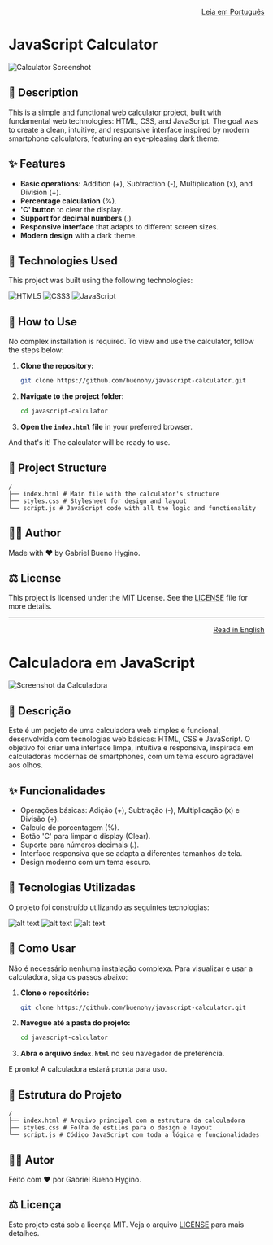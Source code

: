 <p align="right">
  <a href="#user-content--descrição">Leia em Português</a>
</p>

# JavaScript Calculator

![Calculator Screenshot](javascript-calculator.png)

## 📝 Description

This is a simple and functional web calculator project, built with fundamental web technologies: HTML, CSS, and JavaScript. The goal was to create a clean, intuitive, and responsive interface inspired by modern smartphone calculators, featuring an eye-pleasing dark theme.

## ✨ Features

- **Basic operations:** Addition (+), Subtraction (-), Multiplication (x), and Division (÷).
- **Percentage calculation** (%).
- **'C' button** to clear the display.
- **Support for decimal numbers** (.).
- **Responsive interface** that adapts to different screen sizes.
- **Modern design** with a dark theme.

## 🚀 Technologies Used

This project was built using the following technologies:

![HTML5](https://img.shields.io/badge/html5-%23E34F26.svg?style=for-the-badge&logo=html5&logoColor=white)
![CSS3](https://img.shields.io/badge/css3-%231572B6.svg?style=for-the-badge&logo=css3&logoColor=white)
![JavaScript](https://img.shields.io/badge/javascript-%23323330.svg?style=for-the-badge&logo=javascript&logoColor=%23F7DF1E)

## 📂 How to Use

No complex installation is required. To view and use the calculator, follow the steps below:

1.  **Clone the repository:**

    ```sh
    git clone https://github.com/buenohy/javascript-calculator.git
    ```

2.  **Navigate to the project folder:**

    ```sh
    cd javascript-calculator
    ```

3.  **Open the `index.html` file** in your preferred browser.

And that's it! The calculator will be ready to use.

## 📁 Project Structure

```
/
├── index.html # Main file with the calculator's structure
├── styles.css # Stylesheet for design and layout
└── script.js # JavaScript code with all the logic and functionality
```

## 👨‍💻 Author

Made with ❤️ by Gabriel Bueno Hygino.

## ⚖️ License

This project is licensed under the MIT License. See the [LICENSE](LICENSE) file for more details.

---

<p align="right">
  <a href="#javascript-calculator">Read in English</a>
</p>

# Calculadora em JavaScript

![Screenshot da Calculadora](javascript-calculator.png)

## 📝 Descrição

Este é um projeto de uma calculadora web simples e funcional, desenvolvida com tecnologias web básicas: HTML, CSS e JavaScript. O objetivo foi criar uma interface limpa, intuitiva e responsiva, inspirada em calculadoras modernas de smartphones, com um tema escuro agradável aos olhos.

## ✨ Funcionalidades

- Operações básicas: Adição (+), Subtração (-), Multiplicação (x) e Divisão (÷).
- Cálculo de porcentagem (%).
- Botão 'C' para limpar o display (Clear).
- Suporte para números decimais (.).
- Interface responsiva que se adapta a diferentes tamanhos de tela.
- Design moderno com um tema escuro.

## 🚀 Tecnologias Utilizadas

O projeto foi construído utilizando as seguintes tecnologias:

![alt text](https://img.shields.io/badge/html5-%23E34F26.svg?style=for-the-badge&logo=html5&logoColor=white)
![alt text](https://img.shields.io/badge/css3-%231572B6.svg?style=for-the-badge&logo=css3&logoColor=white)
![alt text](https://img.shields.io/badge/javascript-%23323330.svg?style=for-the-badge&logo=javascript&logoColor=%23F7DF1E)

## 📂 Como Usar

Não é necessário nenhuma instalação complexa. Para visualizar e usar a calculadora, siga os passos abaixo:

1.  **Clone o repositório:**

    ```sh
    git clone https://github.com/buenohy/javascript-calculator.git
    ```

2.  **Navegue até a pasta do projeto:**

    ```sh
    cd javascript-calculator
    ```

3.  **Abra o arquivo `index.html`** no seu navegador de preferência.

E pronto! A calculadora estará pronta para uso.

## 📁 Estrutura do Projeto

```
/
├── index.html # Arquivo principal com a estrutura da calculadora
├── styles.css # Folha de estilos para o design e layout
└── script.js # Código JavaScript com toda a lógica e funcionalidades
```

## 👨‍💻 Autor

Feito com ❤️ por Gabriel Bueno Hygino.

## ⚖️ Licença

Este projeto está sob a licença MIT. Veja o arquivo [LICENSE](LICENSE) para mais detalhes.
